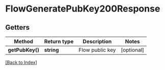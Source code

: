 # FlowGeneratePubKey200Response

## Getters

Method | Return type | Description | Notes
------------ | ------------- | ------------- | -------------
**getPubKey()** | **string** | Flow public key | [optional]

[[Back to Index]](../index.md)
